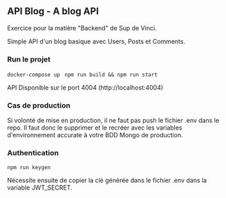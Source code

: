 ## API Blog - A blog API

Exercice pour la matière "Backend" de Sup de Vinci.

Simple API d'un blog basique avec Users, Posts et Comments.

### Run le projet

``` docker-compose up ```
``` npm run build && npm run start```

API Disponible sur le port 4004 (http://localhost:4004)

### Cas de production 

Si volonté de mise en production, il ne faut pas push le fichier .env dans le repo. Il faut donc le supprimer et le recréer avec les variables d'environnement accurate à votre BDD Mongo de production.

### Authentication 

``` npm run keygen ```

Nécessite ensuite de copier la clé générée dans le fichier .env dans la variable JWT_SECRET.
